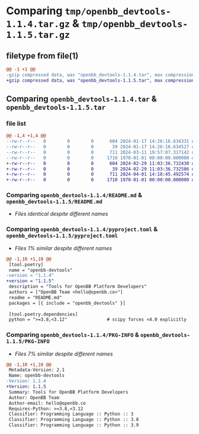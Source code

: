 # Comparing `tmp/openbb_devtools-1.1.4.tar.gz` & `tmp/openbb_devtools-1.1.5.tar.gz`

## filetype from file(1)

```diff
@@ -1 +1 @@
-gzip compressed data, was "openbb_devtools-1.1.4.tar", max compression
+gzip compressed data, was "openbb_devtools-1.1.5.tar", max compression
```

## Comparing `openbb_devtools-1.1.4.tar` & `openbb_devtools-1.1.5.tar`

### file list

```diff
@@ -1,4 +1,4 @@
--rw-r--r--   0        0        0      604 2024-01-17 14:26:16.634331 openbb_devtools-1.1.4/README.md
--rw-r--r--   0        0        0       39 2024-01-17 14:26:16.634527 openbb_devtools-1.1.4/openbb_devtools/__init__.py
--rw-r--r--   0        0        0      711 2024-03-11 19:57:07.317142 openbb_devtools-1.1.4/pyproject.toml
--rw-r--r--   0        0        0     1710 1970-01-01 00:00:00.000000 openbb_devtools-1.1.4/PKG-INFO
+-rw-r--r--   0        0        0      604 2024-02-29 11:03:36.732430 openbb_devtools-1.1.5/README.md
+-rw-r--r--   0        0        0       39 2024-02-29 11:03:36.732586 openbb_devtools-1.1.5/openbb_devtools/__init__.py
+-rw-r--r--   0        0        0      711 2024-04-01 14:18:45.492574 openbb_devtools-1.1.5/pyproject.toml
+-rw-r--r--   0        0        0     1710 1970-01-01 00:00:00.000000 openbb_devtools-1.1.5/PKG-INFO
```

### Comparing `openbb_devtools-1.1.4/README.md` & `openbb_devtools-1.1.5/README.md`

 * *Files identical despite different names*

### Comparing `openbb_devtools-1.1.4/pyproject.toml` & `openbb_devtools-1.1.5/pyproject.toml`

 * *Files 1% similar despite different names*

```diff
@@ -1,10 +1,10 @@
 [tool.poetry]
 name = "openbb-devtools"
-version = "1.1.4"
+version = "1.1.5"
 description = "Tools for OpenBB Platform Developers"
 authors = ["OpenBB Team <hello@openbb.co>"]
 readme = "README.md"
 packages = [{ include = "openbb_devtools" }]
 
 [tool.poetry.dependencies]
 python = ">=3.8,<3.12"               # scipy forces <4.0 explicitly
```

### Comparing `openbb_devtools-1.1.4/PKG-INFO` & `openbb_devtools-1.1.5/PKG-INFO`

 * *Files 7% similar despite different names*

```diff
@@ -1,10 +1,10 @@
 Metadata-Version: 2.1
 Name: openbb-devtools
-Version: 1.1.4
+Version: 1.1.5
 Summary: Tools for OpenBB Platform Developers
 Author: OpenBB Team
 Author-email: hello@openbb.co
 Requires-Python: >=3.8,<3.12
 Classifier: Programming Language :: Python :: 3
 Classifier: Programming Language :: Python :: 3.8
 Classifier: Programming Language :: Python :: 3.9
```

